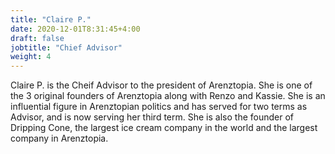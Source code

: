 ```yaml
---
title: "Claire P."
date: 2020-12-01T8:31:45+4:00
draft: false
jobtitle: "Chief Advisor"
weight: 4
---
```


Claire P. is the Cheif Advisor to the president of Arenztopia. She is one of the 3 original founders of Arenztopia along with Renzo and Kassie. She is an influential figure in Arenztopian politics and has served for two terms as Advisor, and is now serving her third term. She is also the founder of Dripping Cone, the largest ice cream company in the world and the largest company in Arenztopia.
